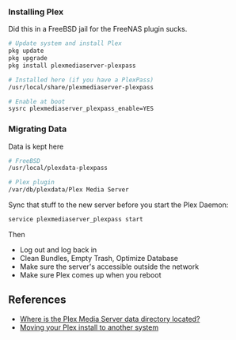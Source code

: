 ### Installing Plex

Did this in a FreeBSD jail for the FreeNAS plugin sucks.

```bash
# Update system and install Plex
pkg update
pkg upgrade
pkg install plexmediaserver-plexpass

# Installed here (if you have a PlexPass)
/usr/local/share/plexmediaserver-plexpass

# Enable at boot
sysrc plexmediaserver_plexpass_enable=YES
```

### Migrating Data

Data is kept here

```bash
# FreeBSD
/usr/local/plexdata-plexpass

# Plex plugin
/var/db/plexdata/Plex Media Server
```

Sync that stuff to the new server before you start the Plex Daemon:

```bash
service plexmediaserver_plexpass start
```

Then

* Log out and log back in
* Clean Bundles, Empty Trash, Optimize Database
* Make sure the server's accessible outside the network
* Make sure Plex comes up when you reboot

References
----------

* [Where is the Plex Media Server data directory located?](https://support.plex.tv/articles/202915258-where-is-the-plex-media-server-data-directory-located/)
* [Moving your Plex install to another system](https://support.plex.tv/articles/201370363-move-an-install-to-another-system/)
